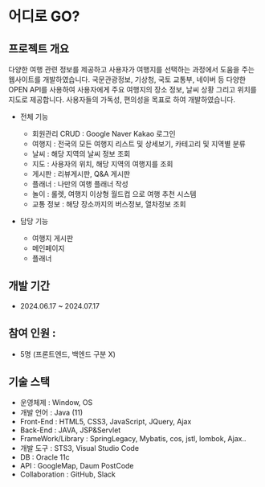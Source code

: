 # 어디로 GO?
## 프로젝트 개요
다양한 여행 관련 정보를 제공하고 사용자가 여행지를 선택하는 과정에서 도움을 주는 웹사이트를 개발하였습니다. 국문관광정보, 기상청, 국토 교통부, 네이버 등 다양한 OPEN API를 사용하여 사용자에게 주요 여행지의 장소 정보, 날씨 상황 그리고 위치를 지도로 제공합니다.
사용자들의 가독성, 편의성을 목표로 하여 개발하였습니다.

- 전체 기능
  - 회원관리 CRUD : Google Naver Kakao 로그인
  - 여행지 : 전국의 모든 여행지 리스트 및 상세보기, 카테고리 및 지역별 분류 
  - 날씨 : 해당 지역의 날씨 정보 조회
  - 지도 : 사용자의 위치, 해당 지역의 여행지를 조회
  - 게시판 : 리뷰게시판, Q&A 게시판
  - 플래너 : 나만의 여행 플래너 작성
  - 놀이 : 롤렛, 여행지 이상형 월드컵 으로 여행 추천 시스템 
  - 교통 정보 : 해당 장소까지의 버스정보, 열차정보 조회 

- 담당 기능
  - 여행지 게시판
  - 메인페이지
  - 플래너

## 개발 기간
  - 2024.06.17 ~ 2024.07.17

## 참여 인원 : 
  - 5명 (프론트엔드, 백엔드 구분 X)


## 기술 스택
  - 운영체제 : Window, OS
  - 개발 언어 : Java (11)
  - Front-End : HTML5, CSS3, JavaScript, JQuery, Ajax
  - Back-End : JAVA, JSP&Servlet
  - FrameWork/Library : SpringLegacy, Mybatis, cos, jstl, lombok, Ajax..
  - 개발 도구 : STS3, Visual Studio Code
  - DB : Oracle 11c
  - API : GoogleMap, Daum PostCode
  - Collaboration : GitHub, Slack


